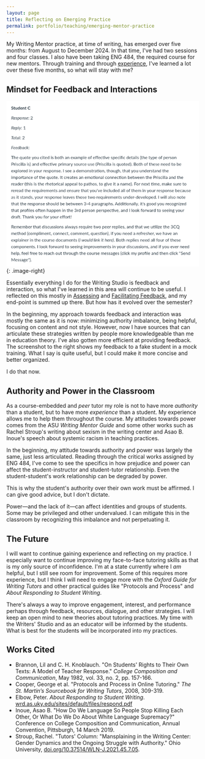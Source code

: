 ```yaml
---
layout: page
title: Reflecting on Emerging Practice
permalink: portfolio/teaching/emerging-mentor-practice
---
```

My Writing Mentor practice, at time of writing, has emerged over five months: from August to December 2024. In that time, I've had two sessions and four classes. I also have been taking ENG 484, the required course for new mentors. Through training and through [experience](/portfolio/teaching/gaining-experience), I've learned a lot over these five months, so what will stay with me?

## Mindset for Feedback and Interactions
![Screenshot of a reply](/assets/media/028.png)
{: .image-right}

Essentially everything I do for the Writing Studio is feedback and interaction, so what I've learned in this area will continue to be useful. I reflected on this mostly in [Assessing](/portfolio/teaching/instructional-practices) and [Facilitating Feedback](/portfolio/teaching/facilitating-feedback), and my end-point is summed up there. But how has it evolved over the semester?

In the beginning, my approach towards feedback and interaction was mostly the same as it is now: minimizing authority imbalance, being helpful, focusing on content and not style. However, now I have sources that can articulate these strategies written by people more knowledgeable than me in education theory. I've also gotten more efficient at providing feedback. The screenshot to the right shows my feedback to a fake student in a mock training. What I say is quite useful, but I could make it more concise and better organized.

I do that now.

## Authority and Power in the Classroom
As a course-embedded and *peer* tutor my role is not to have more *authority* than a student, but to have more *experience* than a student. My experience allows me to help them throughout the course. My attitudes towards power comes from the ASU _Writing Mentor Guide_ and some other works such as Rachel Stroup's writing about sexism in the writing center and Asao B. Inoue's speech about systemic racism in teaching practices.

In the beginning, my attitude towards authority and power was largely the same, just less articulated. Reading through the critical works assigned by ENG 484, I've come to see the specifics in how prejudice and power can affect the student-instructor and student-tutor relationship. Even the student-student's work relationship can be degraded by power.

This is why the student's authority over their own work must be affirmed. I can give good advice, but I don't dictate.

Power—and the lack of it—can affect identities and groups of students. Some may be privileged and other undervalued. I can mitigate this in the classroom by recognizing this imbalance and not perpetuating it.

## The Future
I will want to continue gaining experience and reflecting on my practice. I especially want to continue improving my face-to-face tutoring skills as that is my only source of inconfidence. I'm at a state currently where I *am* helpful, but I still see room for improvement. Some of this requires more experience, but I think I will need to engage more with the *Oxford Guide for Writing Tutors* and other practical guides like "Protocols and Process" and *About Responding to Student Writing*.

There's always a way to improve engagement, interest, and performance perhaps through feedback, resources, dialogue, and other strategies. I will keep an open mind to new theories about tutoring practices. My time with the Writers' Studio and as an educator will be informed by the students. What is best for the students will be incorporated into my practices.

## Works Cited
- Brannon, Lil and C. H. Knoblauch. "On Students' Rights to Their Own Texts: A Model of Teacher Response." _College Composition and Communication_, May 1982, vol. 33, no. 2, pp. 157-166.
- Cooper, George et al. "Protocols and Process in Online Tutoring." *The St. Martin’s Sourcebook for Writing Tutors*, 2008, 309-319.
- Elbow, Peter. *About Responding to Student Writing*. [wrd.as.uky.edu/sites/default/files/respond.pdf](https://wrd.as.uky.edu/sites/default/files/respond.pdf)
- Inoue, Asao B. "How Do We Language So People Stop Killing Each Other, Or What Do We Do About White Language Supremacy?" Conference on College Composition and Communication, Annual Convention, Pittsburgh, 14 March 2019.
- Stroup, Rachel. "Tutors' Column: "Mansplaining in the Writing Center: Gender Dynamics and the Ongoing Struggle with Authority." Ohio University, [doi.org/10.37514/WLN-J.2021.45.7.05](https://doi.org/10.37514/WLN-J.2021.45.7.05).
